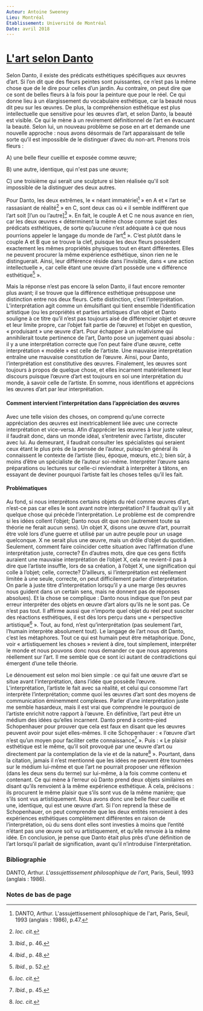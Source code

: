 ```yaml
---
Auteur: Antoine Sweeney
Lieu: Montréal
Établissement: Université de Montréal
Date: avril 2018
---
```


# [L'art selon Danto](https://www.antoinesweeney.com/)

Selon Danto, il existe des prédicats esthétiques spécifiques aux œuvres d’art.
Si l’on dit que des fleurs peintes sont puissantes, ce n’est pas la même chose que de le dire pour celles d’un jardin.
Au contraire, on peut dire que ce sont de belles fleurs à la fois pour la peinture que pour le réel.
Ce qui donne lieu à un élargissement du vocabulaire esthétique, car la beauté nous dit peu sur les œuvres.
De plus, la compréhension esthétique est plus intellectuelle que sensitive pour les œuvres d’art, et selon Danto, la beauté est visible.
Ce qui le mène à un revirement définitionnel de l’art en évacuant la beauté.
Selon lui, un nouveau problème se pose en art et demande une nouvelle approche : nous avons désormais de l’art apparaissant de telle sorte qu’il est impossible de le distinguer d’avec du non-art.
Prenons trois fleurs :

A) une belle fleur cueillie et exposée comme œuvre;

B) une autre, identique, qui n'est pas une œuvre;

C) une troisième qui serait une sculpture si bien réalisée qu'il soit impossible de la distinguer des deux autres.

Pour Danto, les deux extrêmes, le « néant immatériel[^1] » en A et « l’art se rassasiant de réalité[^2] » en C, sont deux cas où « il semble indifférent que l’art soit [l’un ou l’autre][^3] ».
En fait, le couple A et C ne nous avance en rien, car les deux œuvres « déterminent la même chose comme sujet des prédicats esthétiques, de sorte qu’aucune n’est adéquate à ce que nous pourrions appeler le langage du monde de l’art[^4] ».
C’est plutôt dans le couple A et B que se trouve la clef, puisque les deux fleurs possèdent exactement les mêmes propriétés physiques tout en étant différentes.
Elles ne peuvent procurer la même expérience esthétique, sinon rien ne le distinguerait.
Ainsi, leur différence réside dans l’invisible, dans « une action intellectuelle », car celle étant une œuvre d’art possède une « différence esthétique[^5] ».

Mais la réponse n’est pas encore là selon Danto, il faut encore remonter plus avant; il se trouve que la différence esthétique présuppose une distinction entre nos deux fleurs. Cette distinction, c’est l’interprétation.
L’interprétation agit comme un émulsifiant qui tient ensemble l’identification artistique (ou les propriétés et parties artistiques d’un objet et Danto souligne à ce titre qu’il n’est pas toujours aisé de différencier objet et œuvre et leur limite propre, car l’objet fait partie de l’œuvre) et l’objet en question, « produisant » une œuvre d’art.
Pour échapper à un relativisme qui annihilerait toute pertinence de l’art, Danto pose un jugement quasi absolu : il y a une interprétation correcte que l’on peut faire d’une œuvre, cette interprétation « modèle » est celle de l’artiste.
Une mauvaise interprétation entraîne une mauvaise constitution de l’œuvre.
Ainsi, pour Danto, l’interprétation est constitutive des œuvres.
Finalement, les œuvres sont toujours à propos de quelque chose, et elles incarnent matériellement leur discours puisque l’œuvre d’art est toujours en soi une interprétation du monde, à savoir celle de l’artiste.
En somme, nous identifions et apprécions les œuvres d’art par leur interprétation.

#### Comment intervient l’interprétation dans l’appréciation des œuvres

Avec une telle vision des choses, on comprend qu’une correcte appréciation des œuvres est inextricablement liée avec une correcte interprétation et vice-versa.
Afin d’apprécier les œuvres à leur juste valeur, il faudrait donc, dans un monde idéal, s’entretenir avec l’artiste, discuter avec lui.
Au demeurant, il faudrait consulter les spécialistes qui seraient ceux étant le plus près de la pensée de l’auteur, puisqu’en général ils connaissent le contexte de l’artiste (lieu, époque, mœurs, etc.); bien sûr, à moins d’être un spécialiste de l’auteur soi-même.
Interpréter l’œuvre sans préparations ou lectures sur celle-ci reviendrait à interpréter à tâtons, en essayant de deviner pourquoi l’artiste fait les choses telles qu’il les fait.

#### Problématiques

Au fond, si nous interprétons certains objets du réel comme œuvres d’art, n’est-ce pas car elles le sont avant notre interprétation?
Il faudrait qu’il y ait quelque chose qui précède l’interprétation.
Le problème est de comprendre si les idées collent l’objet; Danto nous dit que non (autrement toute sa théorie ne ferait aucun sens).
Un objet X, disons une œuvre d’art, pourrait être volé lors d’une guerre et utilisé par un autre peuple pour un usage quelconque.
X ne serait plus une œuvre, mais un drôle d’objet du quotidien.
Seulement, comment faire coïncider cette situation avec l’affirmation d’une interprétation juste, correcte?
En d’autres mots, dire que ces gens fictifs auraient une mauvaise interprétation de l’objet X, cela ne revient-il pas à dire que l’artiste insuffle, lors de sa création, à l’objet X, une signification qui colle à l’objet; celle, correcte?
D’ailleurs, si l’interprétation est réellement limitée à une seule, correcte, on peut difficilement parler d’interprétation.
On parle à juste titre d’interprétation lorsqu’il y a une marge (les œuvres nous guident dans un certain sens, mais ne donnent pas de réponses absolues).
Et la chose se complique : Danto nous indique que l’on peut par erreur interpréter des objets en œuvre d’art alors qu’ils ne le sont pas.
Ce n’est pas tout.
Il affirme aussi que n’importe quel objet du réel peut susciter des réactions esthétiques, il est dès lors perçu dans une « perspective artistique[^6] ».
Tout, au fond, n’est qu’interprétation (pas seulement l’art, l’humain interprète absolument tout).
Le langage de l’art nous dit Danto, c’est les métaphores.
Tout ce qui est humain peut être métaphorique.
Donc, voir « artistiquement les choses » revient à dire, tout simplement, interpréter le monde et nous pouvons donc nous demander ce que nous apprenons réellement sur l’art.
Il me semble que ce sont ici autant de contradictions qui émergent d’une telle théorie.

Le dénouement est selon moi bien simple : ce qui fait une œuvre d’art se situe avant l’interprétation, dans l’idée que possède l’œuvre.
L’interprétation, l’artiste le fait avec sa réalité, et celui qui consomme l’art interprète l’interprétation; comme quoi les œuvres d’art sont des moyens de communication éminemment complexes.
Parler d’une interprétation juste me semble hasardeux, mais il est vrai que comprendre le pourquoi de l’artiste enrichit notre rapport à l’œuvre.
En définitive, l’art peut être un médium des idées qu’elles incarnent.
Danto prend à contre-pied Schopenhauer pour prouver que cela est faux en disant que les œuvres peuvent avoir pour sujet elles-mêmes.
Il cite Schopenhauer : « l’œuvre d’art n’est qu’un moyen pour faciliter cette connaissance[^7] ».
Puis : « Le plaisir esthétique est le même, qu’il soit provoqué par une œuvre d’art ou directement par la contemplation de la vie et de la nature[^8] ».
Pourtant, dans la citation, jamais il n’est mentionné que les idées ne peuvent être tournées sur le médium lui-même et que l’art ne pourrait proposer une réflexion (dans les deux sens du terme) sur lui-même, à la fois comme contenu et contenant.
Ce qui mène à l’erreur où Danto prend deux objets similaires en disant qu’ils renvoient à la même expérience esthétique.
À cela, précisons : ils procurent le même plaisir que s’ils sont vus de la même manière; que s’ils sont vus artistiquement.
Nous avons donc une belle fleur cueillie et une, identique, qui est une œuvre d’art.
Si l'on reprend la thèse de Schopenhauer, on peut comprendre que les deux entités renvoient à des expériences esthétiques complètement différentes en raison de l’interprétation, où du sens dont elles sont investies à moins que l’entité n’étant pas une œuvre soit vu artistiquement, et qu’elle renvoie à la même idée.
En conclusion, je pense que Danto était plus près d’une définition de l’art lorsqu’il parlait de signification, avant qu’il n’introduise l’interprétation.

### Bibliographie
DANTO, Arthur. *L'assujettissement philosophique de l'art*, Paris, Seuil, 1993 (anglais : 1986).

### Notes de bas de page

[^1]: DANTO, Arthur. L'assujettissement philosophique de l'art, Paris, Seuil, 1993 (anglais : 1986), p.47.

[^2]: *loc. cit.*

[^3]: *Ibid.*, p. 46.

[^4]: *Ibid.*, p. 48.

[^5]: *Ibid.*, p. 52.

[^6]:  *loc. cit.*

[^7]: *Ibid.*, p. 45.

[^8]:  *loc. cit.*

